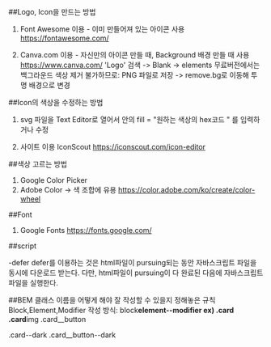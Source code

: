 ##Logo, Icon을 만드는 방법

1. Font Awesome 이용 - 이미 만들어져 있는 아이콘 사용
   https://fontawesome.com/

2. Canva.com 이용 - 자신만의 아이콘 만들 때, Background 배경 만들 때 사용
   https://www.canva.com/
   'Logo' 검색 -> Blank -> elements
   무료버전에서는 백그라운드 색상 제거 불가하므로: PNG 파일로 저장 -> remove.bg로 이동해 투명 배경으로 변경

##Icon의 색상을 수정하는 방법

1. svg 파일을 Text Editor로 열어서 <path> 안의 fill = "원하는 색상의 hex코드 " 를 입력하거나 수정

2. 사이트 이용
   IconScout
   https://iconscout.com/icon-editor

##색상 고르는 방법

1. Google Color Picker
2. Adobe Color -> 색 조합에 유용
   https://color.adobe.com/ko/create/color-wheel

##Font

1. Google Fonts
   https://fonts.google.com/

##script

-defer
defer를 이용하는 것은 html파일이 pursuing되는 동안 자바스크립트 파일을 동시에 다운로드 받는다. 다만, html파일이 pursuing이 다 완료된 다음에 자바스크립트 파일을 실행한다.

##BEM
클래스 이름을 어떻게 해야 잘 작성할 수 있을지 정해놓은 규칙
Block,Element,Modifier
작성 방식: block**element--modifier
ex)
.card
.card**img
.card\_\_button

.card--dark
.card\_\_button--dark
